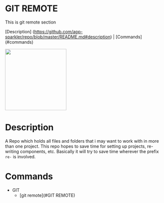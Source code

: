 # GIT REMOTE
This is git remote section

[Description] (https://github.com/app-sparkler/repo/blob/master/README.md#description) | 
[Commands] (#commands)

<img src="https://octodex.github.com/images/yaktocat.png" width="200" />

# Description
A Repo which holds all files and folders that i may want to work with in more than one project.  This repo hopes to save time for setting up projects, re-writing components, etc.  Basically it will try to save time wherever the prefix `re-` is involved.

# Commands
* GIT
  *  [git remote](#GIT REMOTE) 
